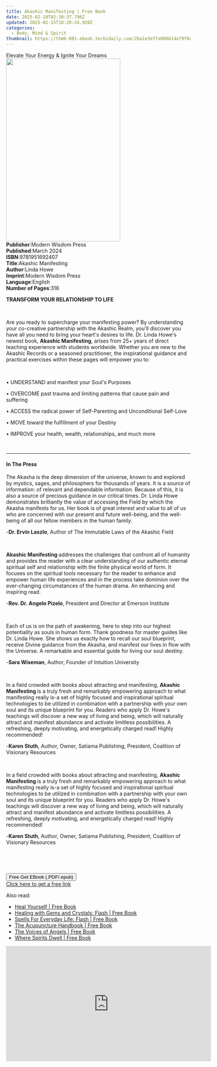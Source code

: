 ```yaml
---
title: Akashic Manifesting | Free Book
date: 2025-02-10T02:30:37.796Z
updated: 2025-02-15T18:20:24.920Z
categories:
  - Body, Mind & Spirit
thumbnail: https://thmb-001-ebook.techidaily.com/2ba1e3effa086b14e79f8ea23084fcf56241321c19f8e0b617310120b406aa37.jpg
---
```

<main id="book-container">
  <div class="flex flex-col">
    <div class="book-brief flex-1 py-6 px-4 sm:p-6 md:py-10 md:px-8">
      <!-- brief-->
      <div class="book-brief-main">
        Elevate Your Energy & Ignite Your Dreams
      </div>
    </div>
    <div
      class="book-meta-info flex-1 grid gap-4 col-start-1 col-end-3 row-start-1 sm:mb-6 sm:grid-cols-4 lg:gap-6 lg:col-start-2 lg:row-end-6 lg:row-span-6 lg:mb-0"
    >
      <div
        class="book-meta-info-left place-content-center mt-4 p-4 text-sm leading-6 col-start-2 col-span-2 dark:text-slate-400"
      >
        <img
          class="w-full h-500 object-cover rounded-lg sm:h-255 sm:col-span-2 lg:col-span-full"
          src="https://img-001-ebook.techidaily.com/42ddb164cb8a4ff3d1321c6aa6b5a3ee665810c6fad4906a0ab484758112f2ff.jpg"
          alt=""
          width="312"
          height="500"
        />
      </div>
      <div
        class="book-meta-info-right mt-2 col-start-1 row-start-2 col-span-3 self-center"
      >
        <!-- meta data  -->
        <div class="flex flex-col px-4 md:px-8">
          <div class="flex-1">
            <strong>Publisher</strong>:<span class="px-2"
              >Modern Wisdom Press</span
            >
          </div>
          <div class="flex-1">
            <strong>Published</strong>:<span class="px-2">March 2024</span>
          </div>
          <div class="flex-1">
            <strong>ISBN</strong>:<span class="px-2">9781951692407</span>
          </div>
          <div class="flex-1">
            <strong>Title</strong>:<span class="px-2">Akashic Manifesting</span>
          </div>
          <div class="flex-1">
            <strong>Author</strong>:<span class="px-2">Linda Howe</span>
          </div>
          <div class="flex-1">
            <strong>Imprint</strong>:<span class="px-2"
              >Modern Wisdom Press</span
            >
          </div>
          <div class="flex-1">
            <strong>Language</strong>:<span class="px-2">English</span>
          </div>
          <div class="flex-1">
            <strong>Number of Pages</strong>:<span class="px-2">316</span>
          </div>
        </div>
      </div>
    </div>
    <div class="book-description flex-1 py-6 px-4 sm:p-6 md:py-10 md:px-8">
      <div class="book-description-main">
        <div accordion-content="" id="description">
          <p><strong>TRANSFORM YOUR RELATIONSHIP TO LIFE</strong></p>
          <p><br /></p>
          <p>
            Are you ready to supercharge your manifesting power? By
            understanding your co-creative partnership with the Akashic Realm,
            you'll discover you have all you need to bring your heart's desires
            to life. Dr. Linda Howe's newest book,&nbsp;<strong
              >Akashic Manifesting</strong
            >, arises from 25+ years of direct teaching experience with students
            worldwide. Whether you are new to the Akashic Records or a seasoned
            practitioner, the inspirational guidance and practical exercises
            within these pages will empower you to:
          </p>
          <p><br /></p>
          <p>• UNDERSTAND and manifest your Soul's Purposes</p>
          <p>
            • OVERCOME past trauma and limiting patterns that cause pain and
            suffering
          </p>
          <p>
            • ACCESS the radical power of Self-Parenting and Unconditional
            Self-Love
          </p>
          <p>• MOVE toward the fulfillment of your Destiny</p>
          <p>• IMPROVE your health, wealth, relationships, and much more</p>
          <p><br /></p>
        </div>
        <div class="accordion-fader"></div>
      </div>
    </div>
    <div class="book-excerpts flex-1 py-6 px-4 sm:p-6 md:py-10 md:px-8">
      <!-- excerpts-->
      <div class="book-excerpts-main">
        <hr />
        <h4 class="placeholder placeholder-heading">
          <span>In The Press</span>
        </h4>
        <p></p>
        <p>
          The Akasha is the deep dimension of the universe, known to and
          explored by mystics, sages, and philosophers for thousands of years.
          It is a source of information: of relevant and dependable information.
          Because of this, it is also a source of precious guidance in our
          critical times. Dr. Linda Howe demonstrates brilliantly the value of
          accessing the Field by which the Akasha manifests for us. Her book is
          of great interest and value to all of us who are concerned with our
          present and future well-being, and the well-being of all our fellow
          members in the human family.
        </p>
        <p>
          -<strong>Dr. Ervin Laszlo</strong>, Author of The Immutable Laws of
          the Akashic Field
        </p>
        <p><br /></p>
        <p>
          <strong>Akashic Manifesting </strong>addresses the challenges that
          confront all of humanity and provides the reader with a clear
          understanding of our authentic eternal spiritual self and relationship
          with the finite physical world of form. It focuses on the spiritual
          tools necessary for the reader to enhance and empower human life
          experiences and in the process take dominion over the ever-changing
          circumstances of the human drama. An enhancing and inspiring read.
        </p>
        <p>
          -<strong>Rev. Dr. Angelo Pizelo</strong>, President and Director at
          Emerson Institute
        </p>
        <p><br /></p>
        <p>
          Each of us is on the path of awakening, here to step into our highest
          potentiality as souls in human form. Thank goodness for master guides
          like Dr. Linda Howe. She shows us exactly how to recall our soul
          blueprint, receive Divine guidance from the Akasha, and manifest our
          lives in flow with the Universe. A remarkable and essential guide for
          living our soul destiny.
        </p>
        <p>
          -<strong>Sara Wiseman</strong>, Author, Founder of Intuition
          University&nbsp;
        </p>
        <p><br /></p>
        <p>
          In a field crowded with books about attracting and manifesting,
          <strong>Akashic Manifesting </strong>is a truly fresh and remarkably
          empowering approach to what manifesting really is-a set of highly
          focused and inspirational spiritual technologies to be utilized in
          combination with a partnership with your own soul and its unique
          blueprint for you. Readers who apply Dr. Howe's teachings will
          discover a new way of living and being, which will naturally attract
          and manifest abundance and activate limitless possibilities. A
          refreshing, deeply motivating, and energetically charged read! Highly
          recommended!
        </p>
        <p>
          -<strong>Karen Stuth</strong>, Author, Owner, Satiama Publishing,
          President, Coalition of Visionary Resources
        </p>
        <p><br /></p>
        <p>
          In a field crowded with books about attracting and manifesting,
          <strong>Akashic Manifesting </strong>is a truly fresh and remarkably
          empowering approach to what manifesting really is-a set of highly
          focused and inspirational spiritual technologies to be utilized in
          combination with a partnership with your own soul and its unique
          blueprint for you. Readers who apply Dr. Howe's teachings will
          discover a new way of living and being, which will naturally attract
          and manifest abundance and activate limitless possibilities. A
          refreshing, deeply motivating, and energetically charged read! Highly
          recommended!
        </p>
        <p>
          -<strong>Karen Stuth</strong>, Author, Owner, Satiama Publishing,
          President, Coalition of Visionary Resources
        </p>
        <p><br /></p>
        <p><br /></p>
        <p></p>
      </div>
    </div>
    <div
      class="book-about-author flex-1 py-6 px-4 sm:p-6 md:py-10 md:px-8"
    ></div>
    <div class="book-free-get flex-1 py-6 px-4 sm:p-6 md:py-10 md:px-8">
      <button
        id="btn-free-get"
        class="bg-blue-500 hover:bg-blue-700 text-white font-bold py-2 px-4 rounded"
      >
        Free Get EBook (.PDF/.epub)
      </button>
      <div id="countdown-display" class="px-2 text-lg mt-2"></div>
      <a
        id="free-link"
        class="hidden bg-blue-500 hover:bg-blue-700 text-white font-bold py-2 px-4 rounded"
        href="https://www.ebooks.com/en-us/book/211259903/akashic-manifesting/linda-howe/"
        target="_blank"
        >Click here to get a free link</a
      >
    </div>
    <script>
      let countdownTime = 0;
      let countdownInterval = null;
      document
        .getElementById('btn-free-get')
        .addEventListener('click', startCountdown);
      function startCountdown() {
        countdownTime = new Date().getTime() + 60000 * 3;
        countdownInterval = setInterval(updateCountdown, 1000);
        document.getElementById('btn-free-get').disabled = true;
        document
          .getElementById('btn-free-get')
          .classList.add('bg-gray-500', 'cursor-not-allowed');
      }
      function updateCountdown() {
        let currentTime = new Date().getTime();
        let timeLeft = countdownTime - currentTime;
        let secondsLeft = Math.floor(timeLeft / 1000);
        document.getElementById('countdown-display').innerHTML =
          `Remaining time: ${secondsLeft} seconds.`;
        if (secondsLeft <= 0) {
          clearInterval(countdownInterval);
          document.getElementById('btn-free-get').classList.add('hidden');
          document.getElementById('free-link').classList.remove('hidden');
          document.getElementById('countdown-display').innerHTML = '';
        }
      }
    </script>
  </div>
</main>

<ins class="adsbygoogle"
      style="display:block"
      data-ad-client="ca-pub-7571918770474297"
      data-ad-slot="8358498916"
      data-ad-format="auto"
      data-full-width-responsive="true"></ins>
    

<span class="atpl-alsoreadstyle">Also read:</span>
<div><ul>
<li><a href="https://novels-ebooks.techidaily.com/1626757-9781405511490-heal-yourself/"><u>Heal Yourself | Free Book</u></a></li>
<li><a href="https://novels-ebooks.techidaily.com/1627679-9781444141412-healing-with-gems-and-crystals-flash/"><u>Healing with Gems and Crystals: Flash | Free Book</u></a></li>
<li><a href="https://novels-ebooks.techidaily.com/1627577-9781444141641-spells-for-everyday-life-flash/"><u>Spells For Everyday Life: Flash | Free Book</u></a></li>
<li><a href="https://novels-ebooks.techidaily.com/1626913-9781405512282-the-acupuncture-handbook/"><u>The Acupuncture Handbook | Free Book</u></a></li>
<li><a href="https://novels-ebooks.techidaily.com/1626909-9781444736168-the-voices-of-angels/"><u>The Voices of Angels | Free Book</u></a></li>
<li><a href="https://novels-ebooks.techidaily.com/1627419-9780733627262-where-spirits-dwell/"><u>Where Spirits Dwell | Free Book</u></a></li>
</ul></div>

<!-- affiliate ads begin -->
<iframe width="560" height="315" src="https://www.youtube.com/embed/rBnnLFJbvr4?si=LlHYrYlOBp7NLMec" title="YouTube video player" frameborder="0" allow="accelerometer; autoplay; clipboard-write; encrypted-media; gyroscope; picture-in-picture; web-share" referrerpolicy="strict-origin-when-cross-origin" allowfullscreen></iframe>
<!-- affiliate ads end -->

